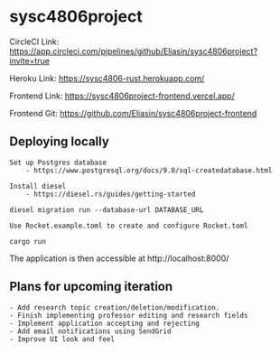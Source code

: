 # sysc4806project

CircleCI Link: https://app.circleci.com/pipelines/github/Eliasin/sysc4806project?invite=true

Heroku Link: https://sysc4806-rust.herokuapp.com/

Frontend Link: https://sysc4806project-frontend.vercel.app/

Frontend Git: https://github.com/Eliasin/sysc4806project-frontend

## Deploying locally

```
Set up Postgres database
    - https://www.postgresql.org/docs/9.0/sql-createdatabase.html

Install diesel
    - https://diesel.rs/guides/getting-started

diesel migration run --database-url DATABASE_URL

Use Rocket.example.toml to create and configure Rocket.toml

cargo run
```

The application is then accessible at http://localhost:8000/

## Plans for upcoming iteration

```
- Add research topic creation/deletion/modification.
- Finish implementing professor editing and research fields
- Implement application accepting and rejecting
- Add email notifications using SendGrid
- Improve UI look and feel
```
